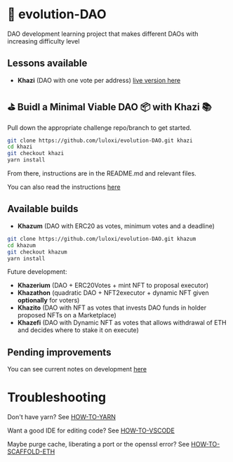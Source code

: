 # 🐣 evolution-DAO

DAO development learning project that makes different DAOs with increasing difficulty level

## Lessons available

- **Khazi** (DAO with one vote per address) [live version here](https://vote-with-khazi.surge.sh/)

## ⛳️ Buidl a Minimal Viable DAO 📦 with Khazi 📚

Pull down the appropriate challenge repo/branch to get started.

```bash
git clone https://github.com/luloxi/evolution-DAO.git khazi
cd khazi
git checkout khazi
yarn install
```

From there, instructions are in the README.md and relevant files.

You can also read the instructions [here](https://github.com/luloxi/evolution-DAO/tree/khazi)

## Available builds

- **Khazum** (DAO with ERC20 as votes, minimum votes and a deadline)

```bash
git clone https://github.com/luloxi/evolution-DAO.git khazum
cd khazum
git checkout khazum
yarn install
```

Future development:

- **Khazerium** (DAO + ERC20Votes + mint NFT to proposal executor)
- **Khazathon** (quadratic DAO + NFT2executor + dynamic NFT given **optionally** for voters)
- **Khazito** (DAO with NFT as votes that invests DAO funds in holder proposed NFTs on a Marketplace)
- **Khazefi** (DAO with Dynamic NFT as votes that allows withdrawal of ETH and decides where to stake it on execute)

## Pending improvements

You can see current notes on development [here](https://lulox.notion.site/evolution-DAO-91a60bc9f6c449e6a1f163a380d575b1)

# Troubleshooting

Don't have yarn? See [HOW-TO-YARN](https://github.com/luloxi/easy-everything/blob/main/HOW-TO-YARN.md)

Want a good IDE for editing code? See [HOW-TO-VSCODE](https://github.com/luloxi/easy-everything/blob/main/HOW-TO-VSCODE.md)

Maybe purge cache, liberating a port or the openssl error? See [HOW-TO-SCAFFOLD-ETH](https://github.com/luloxi/easy-everything/blob/main/HOW-TO-SCAFFOLD-ETH.md)
